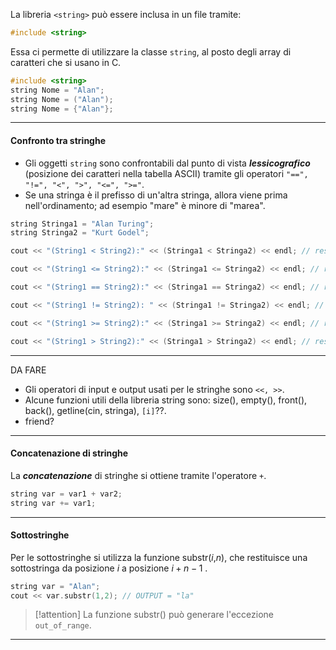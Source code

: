 La libreria `<string>` può essere inclusa in un file tramite:
```cpp
#include <string>
```

Essa ci permette di utilizzare la classe `string`, al posto degli array di caratteri che si usano in C.
```cpp
#include <string>
string Nome = "Alan";
string Nome = ("Alan");
string Nome = {"Alan"};
```
---
#### Confronto tra stringhe
- Gli oggetti `string` sono confrontabili dal punto di vista ***lessicografico*** (posizione dei caratteri nella tabella ASCII) tramite gli operatori `"==", "!=", "<", ">", "<=", ">="`.
- Se una stringa è il prefisso di un'altra stringa, allora viene prima nell'ordinamento; ad esempio "mare" è minore di  "marea".
```cpp
string Stringa1 = "Alan Turing";
string Stringa2 = "Kurt Godel";

cout << "(String1 < String2):" << (Stringa1 < Stringa2) << endl; // restituisce 1

cout << "(String1 <= String2):" << (Stringa1 <= Stringa2) << endl; // restituisce 1

cout << "(String1 == String2):" << (Stringa1 == Stringa2) << endl; // restituisce 0

cout << "(String1 != String2): " << (Stringa1 != Stringa2) << endl; // restituisce 1

cout << "(String1 >= String2):" << (Stringa1 >= Stringa2) << endl; // restituisce 0

cout << "(String1 > String2):" << (Stringa1 > Stringa2) << endl; // restituisce 0
```
---
DA FARE
- Gli operatori di input e output usati per le stringhe sono `<<, >>`.
- Alcune funzioni utili della libreria string sono: size(), empty(), front(), back(), getline(cin, stringa), `[i]`??.
- friend?
---
#### Concatenazione di stringhe
La ***concatenazione*** di stringhe si ottiene tramite l'operatore `+`.
```cpp
string var = var1 + var2;
string var += var1;
```
---
#### Sottostringhe
Per le sottostringhe si utilizza la funzione substr($i$,$n$), che restituisce una sottostringa da posizione $i$ a posizione $i + n - 1$ .
```cpp
string var = "Alan";
cout << var.substr(1,2); // OUTPUT = "la"
```

>[!attention] 
>La funzione substr() può generare l'eccezione `out_of_range`.

---
 